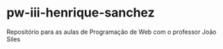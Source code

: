 # pw-iii-henrique-sanchez
Repositório para as aulas de Programação de Web com o professor João Siles
